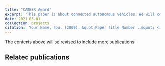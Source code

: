 ```yaml
---
title: "CAREER Award"
excerpt: 'This paper is about connected autonomous vehicles. We will continue information theory and game theory.'
date: 2021-05-01
collection: projects
citation: 'Your Name, You. (2009). &quot;Paper Title Number 1.&quot; <i>Journal 1</i>. 1(1).'
---
```


The contents above will be revised to include more publications

Related publications
----
